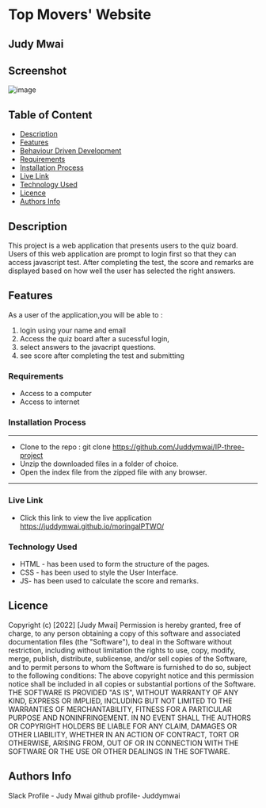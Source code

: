 
# Top Movers' Website
 ## Judy Mwai
## Screenshot
 ![image]()
 ## Table of Content
 - [Description](#description)
 - [Features](#features)
 - [Behaviour Driven Development](#Behaviour-Driven-Development)
 - [Requirements](#requirements)
 - [Installation Process](#installation-Process)
 - [Live Link](#Live-Link)
 - [Technology  Used](#technology-Used)
 - [Licence](#licence)
 - [Authors Info](#Authors-Info)
 ## Description
 <p>This project is a web application that presents users to the quiz board. Users of this web application are prompt to login first so that they can access javascript test. After completing the test, the score and remarks are displayed based on how well the user has selected the right answers.</p>

## Features
As a user of the application,you will be able to :
1. login using your name and email
2. Access the quiz board after a sucessful login, 
3. select answers to the javacript questions.
4. see score after completing the test and submitting

 ###  Requirements
 * Access to  a computer
 * Access to internet
 ### Installation Process
 ****
* Clone to the repo : git clone https://github.com/Juddymwai/IP-three-project
* Unzip the downloaded files in a folder of choice.
* Open the index file from the zipped file with any browser.
 ****
 
### Live Link
- Click this link to view the live application https://juddymwai.github.io/moringaIPTWO/
### Technology  Used
* HTML - has been used to form the structure of the pages.
* CSS - has been used to style the User Interface.
* JS- has been used to calculate the score and remarks.

## Licence
Copyright (c) [2022] [Judy Mwai]
Permission is hereby granted, free of charge, to any person obtaining a copy
of this software and associated documentation files (the "Software"), to deal
in the Software without restriction, including without limitation the rights
to use, copy, modify, merge, publish, distribute, sublicense, and/or sell
copies of the Software, and to permit persons to whom the Software is
furnished to do so, subject to the following conditions:
The above copyright notice and this permission notice shall be included in all
copies or substantial portions of the Software.
THE SOFTWARE IS PROVIDED "AS IS", WITHOUT WARRANTY OF ANY KIND, EXPRESS OR
IMPLIED, INCLUDING BUT NOT LIMITED TO THE WARRANTIES OF MERCHANTABILITY,
FITNESS FOR A PARTICULAR PURPOSE AND NONINFRINGEMENT. IN NO EVENT SHALL THE
AUTHORS OR COPYRIGHT HOLDERS BE LIABLE FOR ANY CLAIM, DAMAGES OR OTHER
LIABILITY, WHETHER IN AN ACTION OF CONTRACT, TORT OR OTHERWISE, ARISING FROM,
OUT OF OR IN CONNECTION WITH THE SOFTWARE OR THE USE OR OTHER DEALINGS IN THE
SOFTWARE.


## Authors Info
Slack Profile - Judy Mwai
github profile- Juddymwai